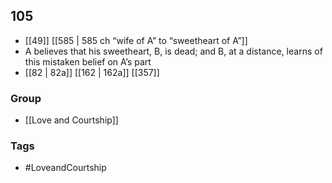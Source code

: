 ## 105
- [[49]] [[585 | 585 ch “wife of A” to “sweetheart of A”]] 
- A believes that his sweetheart, B, is dead; and B, at a distance, learns of this mistaken belief on A’s part
- [[82 | 82a]] [[162 | 162a]] [[357]] 


### Group
- [[Love and Courtship]]

### Tags
- #LoveandCourtship

